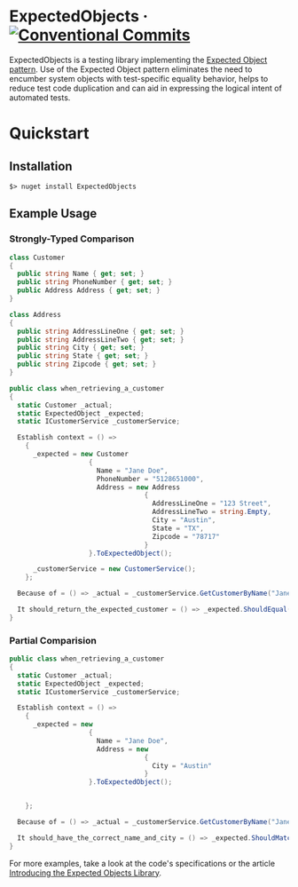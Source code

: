 # ExpectedObjects · [![Conventional Commits](https://img.shields.io/badge/Conventional%20Commits-1.0.0-yellow.svg)](https://conventionalcommits.org)


ExpectedObjects is a testing library implementing the [Expected Object pattern](http://xunitpatterns.com/State%20Verification.html#Expected%20Object).  Use of the Expected Object pattern eliminates the need to encumber system objects with test-specific equality behavior, helps to reduce test code duplication and can aid in expressing the logical intent of automated tests.

# Quickstart
## Installation
```
$> nuget install ExpectedObjects
```

## Example Usage

### Strongly-Typed Comparison
```C#
class Customer
{
  public string Name { get; set; }
  public string PhoneNumber { get; set; }
  public Address Address { get; set; }
}

class Address
{
  public string AddressLineOne { get; set; }
  public string AddressLineTwo { get; set; }
  public string City { get; set; }
  public string State { get; set; }
  public string Zipcode { get; set; }
}
```

```C#
public class when_retrieving_a_customer
{
  static Customer _actual;
  static ExpectedObject _expected;
  static ICustomerService _customerService;

  Establish context = () =>
    {
      _expected = new Customer
                    {
                      Name = "Jane Doe",
                      PhoneNumber = "5128651000",
                      Address = new Address
                                  {
                                    AddressLineOne = "123 Street",
                                    AddressLineTwo = string.Empty,
                                    City = "Austin",
                                    State = "TX",
                                    Zipcode = "78717"
                                  }
                    }.ToExpectedObject();

      _customerService = new CustomerService();
    };

  Because of = () => _actual = _customerService.GetCustomerByName("Jane Doe");

  It should_return_the_expected_customer = () => _expected.ShouldEqual(_actual);
}
```

### Partial Comparision

```C#
public class when_retrieving_a_customer
{
  static Customer _actual;
  static ExpectedObject _expected;
  static ICustomerService _customerService;

  Establish context = () =>
    {
      _expected = new
                    {
                      Name = "Jane Doe",
                      Address = new
                                  {
                                    City = "Austin"
                                  }
                    }.ToExpectedObject();


    };

  Because of = () => _actual = _customerService.GetCustomerByName("Jane Doe");

  It should_have_the_correct_name_and_city = () => _expected.ShouldMatch(_actual);
}
```

For more examples, take a look at the code's specifications or the article [Introducing the Expected Objects Library](http://lostechies.com/derekgreer/2011/06/28/introducing-the-expected-objects-library/).
